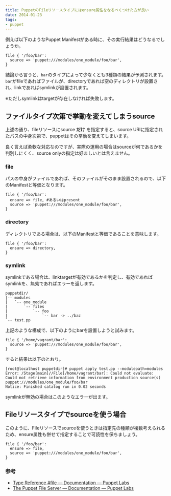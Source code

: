 ```yaml
---
title: PuppetのFileリソースタイプにはensure属性をなるべくつけた方が良い
date: 2014-01-23
tags: 
- puppet
---
```

例えば以下のようなPuppet Manifestがある時に、その実行結果はどうなるでしょうか。

```puppet
file { '/foo/bar':
  source => 'puppet:///modules/one_module/foo/bar',
}
```

結論から言うと、`bar`のタイプによって少なくとも3種類の結果が予測されます。
`bar`がfileであればファイルが、directoryであれば空のディレクトリが設置され、linkであればsymlinkが設置されます。

※ただしsymlinkはtargetが存在しなければ失敗します。

## ファイルタイプ次第で挙動を変えてしまうsource

上述の通り、fileリソースにsource __だけ__ を指定すると、source URIに指定されたパスの中身次第で、puppetはその挙動を変えてしまいます。

良く言えば柔軟な対応なのですが、実際の運用の場合はsourceが何であるかを判別しにくく、source onlyの指定は好ましいとは言えません。

### file

パスの中身がファイルであれば、そのファイルがそのまま設置されるので、以下のManifestと等価となります。

```puppet
file { '/foo/bar':
  ensure => file, #あるいはpresent
  source => 'puppet:///modules/one_module/foo/bar',
}
```

### directory

ディレクトリである場合は、以下のManifestと等価であることを意味します。

```puppet
file { '/foo/bar':
  ensure => directory,
}
```

### symlink

symlinkである場合は、linktargetが有効であるかを判定し、有効であればsymlinkを、無効であればエラーを返します。

```
puppetdir/
|-- modules
|   `-- one_module
|       `-- files
|           `-- foo
|               `-- bar -> ../baz
`-- test.pp
```

上記のような構成で、以下のようにbarを設置しようと試みます。

```puppet
file { '/home/vagrant/bar':
  source => 'puppet:///modules/one_module/foo/bar',
}
```

すると結果は以下のとおり。

```
[root@localhost puppetdir]# puppet apply test.pp --modulepath=modules
Error: /Stage[main]//File[/home/vagrant/bar]: Could not evaluate: Could not retrieve information from environment production source(s) puppet:///modules/one_module/foo/bar
Notice: Finished catalog run in 0.02 seconds
```

symlinkが無効の場合はこのようなエラーが出ます。

## Fileリソースタイプでsourceを使う場合

このように、Fileリソースでsourceを使うときは指定先の種類が複数考えられるため、ensure属性も併せて指定することで可読性を保ちましょう。

```puppet
file { '/foo/bar':
  ensure => file,
  source => 'puppet:///modules/one_module/foo/bar',
}
```

### 参考

 * [Type Reference #file — Documentation — Puppet Labs](http://docs.puppetlabs.com/references/latest/type.html#file)
 * [The Puppet File Server — Documentation — Puppet Labs](http://docs.puppetlabs.com/guides/file_serving.html)
